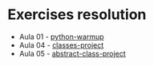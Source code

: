 # Exercises resolution

* Aula 01 - [python-warmup](https://github.com/gus-phys/ai2-exercises-resolution/tree/main/02-programacao-python/aula1/python-warmup)
* Aula 04 - [classes-project](https://github.com/gus-phys/ai2-exercises-resolution/tree/main/02-programacao-python/aula4/classes-project)
* Aula 05 - [abstract-class-project](https://github.com/gus-phys/ai2-exercises-resolution/tree/main/02-programacao-python/aula5/abstract-classes-project)
